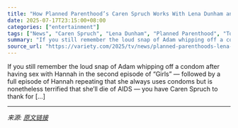 ```yaml
---
title: "How Planned Parenthood’s Caren Spruch Works With Lena Dunham and Other Creatives to Sensitively Portray Abortion on Screen"
date: 2025-07-17T23:15:00+08:00
categories: ["entertainment"]
tags: ["News", "Caren Spruch", "Lena Dunham", "Planned Parenthood", "Too Much"]
summary: "If you still remember the loud snap of Adam whipping off a condom after having sex with Hannah in the second episode of “Girls” — followed by a full episode of Hannah repeating that she always uses co"
source_url: "https://variety.com/2025/tv/news/planned-parenthoods-lena-dunham-abortion-1236464313/"
---
```


If you still remember the loud snap of Adam whipping off a condom after having sex with Hannah in the second episode of “Girls” — followed by a full episode of Hannah repeating that she always uses condoms but is nonetheless terrified that she’ll die of AIDS — you have Caren Spruch to thank for [&#8230;]

---

*来源: [原文链接](https://variety.com/2025/tv/news/planned-parenthoods-lena-dunham-abortion-1236464313/)*
